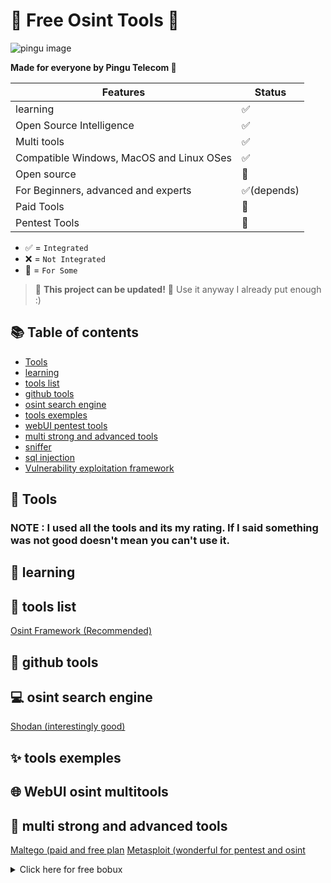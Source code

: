 # 🔎 Free Osint Tools 🔎
![pingu image](https://cdn.discordapp.com/avatars/1009216298586210425/4d6853dc4bc1cbd02ca440ce3292a062.png)

**Made for everyone by Pingu Telecom 🐧**

| Features                                                                              | Status    |
|---------------------------------------------------------------------------------------|-----------|
| learning                                                                              | ✅        |
| Open Source Intelligence                                                              | ✅         |
| Multi tools                                                                           | ✅         |
| Compatible Windows, MacOS and Linux OSes                                              | ✅         |
| Open source                                                                           | 🔄         |
| For Beginners, advanced and experts                                                   | ✅(depends)|
| Paid Tools                                                                            | 🔄         |
| Pentest Tools                                                                         | 🔄         |

- ✅ = `Integrated`
- ❌ = `Not Integrated`
- 🔄 = `For Some`

> 🚧 **This project can be updated!** 🚧 Use it anyway I already put enough :)

## 📚 Table of contents
* [Tools](#-Tools)
* [learning](#-learning)
* [tools list](#-tools-list)
* [github tools](#-github-tools)
* [osint search engine](#-osint-search-engine)
* [tools exemples](#-tools-exemples)
* [webUI pentest tools](#-WebUI-pentest-multitools)
* [multi strong and advanced tools](#-multi-strong-and-advanced-tools)
* [sniffer](#-sniffer)
* [sql injection](#-sql-injection)
* [Vulnerability exploitation framework](#-Vulnerability-exploitation-framework)

## 🚀 Tools
### NOTE : I used all the tools and its my rating. If I said something was not good doesn't mean you can't use it.

## 📖 learning

## 🧨 tools list
[Osint Framework (Recommended)](https://osintframework.com)

## 🎇 github tools

## 💻 osint search engine
[Shodan (interestingly good)](https://www.shodan.io)

## ✨ tools exemples

## 🌐 WebUI osint multitools

## 💪 multi strong and advanced tools
[Maltego (paid and free plan](https://www.maltego.com)
[Metasploit (wonderful for pentest and osint](https://www.metasploit.com)

<details><summary>Click here for free bobux</summary>
<p>

```python
   print("fooled you...")
```

</p>
</details>
